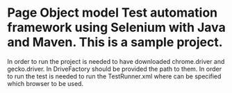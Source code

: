 # Page Object model Test automation framework using Selenium with Java and Maven. This is a sample project.

In order to run the project is needed to have downloaded chrome.driver and gecko.driver. In DriveFactory should be provided the path to them.
In order to run the test is needed to run the TestRunner.xml where can be specified which browser to be used.